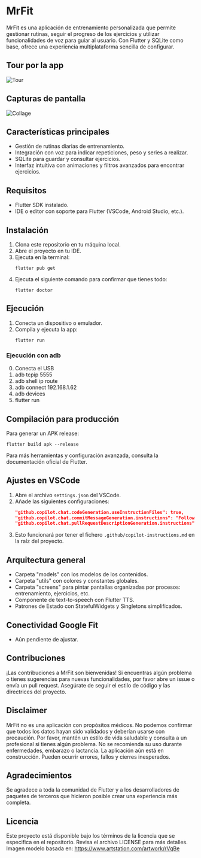 # MrFit

MrFit es una aplicación de entrenamiento personalizada que permite gestionar rutinas, seguir el progreso de los ejercicios y utilizar funcionalidades de voz para guiar al usuario. Con Flutter y SQLite como base, ofrece una experiencia multiplataforma sencilla de configurar.

## Tour por la app
![Tour](./img_app/gif/tour.gif)

## Capturas de pantalla

![Collage](./img_app/collage.png)

## Características principales
- Gestión de rutinas diarias de entrenamiento.
- Integración con voz para indicar repeticiones, peso y series a realizar.
- SQLite para guardar y consultar ejercicios.
- Interfaz intuitiva con animaciones y filtros avanzados para encontrar ejercicios.

## Requisitos
- Flutter SDK instalado.
- IDE o editor con soporte para Flutter (VSCode, Android Studio, etc.).

## Instalación
1. Clona este repositorio en tu máquina local.
2. Abre el proyecto en tu IDE.
3. Ejecuta en la terminal:
   ```
   flutter pub get
   ```
4. Ejecuta el siguiente comando para confirmar que tienes todo:
   ```
   flutter doctor
   ```

## Ejecución
1. Conecta un dispositivo o emulador.
2. Compila y ejecuta la app:
   ```
   flutter run
   ```
### Ejecución con adb
0. Conecta el USB
1. adb tcpip 5555
2. adb shell ip route
3. adb connect 192.168.1.62
4. adb devices
5. flutter run

## Compilación para producción
Para generar un APK release:
```
flutter build apk --release
```

Para más herramientas y configuración avanzada, consulta la documentación oficial de Flutter.

## Ajustes en VSCode
1. Abre el archivo `settings.json` del VSCode.
2. Añade las siguientes configuraciones:
   ```json
   "github.copilot.chat.codeGeneration.useInstructionFiles": true,
   "github.copilot.chat.commitMessageGeneration.instructions": "Follow the Conventional Commits format. Be clear and use the following prefixes:\n\nfeat: New feature → feat: add login button\nfix: Bug fix → fix: resolve crash on submit\ndocs: Documentation only changes → docs: update README\nstyle: Changes that do not affect the code meaning (formatting, etc.) → style: format code\nrefactor: Code changes that neither fix a bug nor add a feature → refactor: simplify logic\nperf: Performance improvements → perf: optimize image loading\ntest: Adding or updating tests → test: add unit tests for auth\nchore: Minor tasks or maintenance (build, dependencies, etc.) → chore: update dependencies\nbuild: Changes that affect the build system (webpack, ddev, etc.) → build: update Dockerfile\nci: Continuous Integration changes → ci: fix GitHub Actions script",
   "github.copilot.chat.pullRequestDescriptionGeneration.instructions": "Summarize the main changes in one paragraph, then use bullet points to explain each individual change. Finally, add a summary if any additional commands need to be executed after installing the Pull Request.",
   ```
3. Esto funcionará por tener el fichero `.github/copilot-instructions.md` en la raíz del proyecto.

## Arquitectura general
- Carpeta "models" con los modelos de los contenidos.
- Carpeta "utils" con colores y constantes globales.
- Carpeta "screens" para pintar pantallas organizadas por procesos: entrenamiento, ejercicios, etc.
- Componente de text-to-speech con Flutter TTS.
- Patrones de Estado con StatefulWidgets y Singletons simplificados.

## Conectividad Google Fit
- Aún pendiente de ajustar.

## Contribuciones
¡Las contribuciones a MrFit son bienvenidas! Si encuentras algún problema o tienes sugerencias para nuevas funcionalidades, por favor abre un issue o envía un pull request. Asegúrate de seguir el estilo de código y las directrices del proyecto.

## Disclaimer
MrFit no es una aplicación con propósitos médicos. No podemos confirmar que todos los datos hayan sido validados y deberían usarse con precaución.
Por favor, mantén un estilo de vida saludable y consulta a un profesional si tienes algún problema. No se recomienda su uso durante enfermedades, embarazo o lactancia.
La aplicación aún está en construcción. Pueden ocurrir errores, fallos y cierres inesperados.

## Agradecimientos
Se agradece a toda la comunidad de Flutter y a los desarrolladores de paquetes de terceros que hicieron posible crear una experiencia más completa.

## Licencia
Este proyecto está disponible bajo los términos de la licencia que se especifica en el repositorio. Revisa el archivo LICENSE para más detalles.
Imagen modelo basada en: https://www.artstation.com/artwork/rVqBe